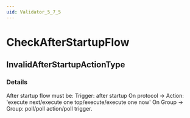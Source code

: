 ```yaml
---
uid: Validator_5_7_5
---
```


# CheckAfterStartupFlow

## InvalidAfterStartupActionType

<!-- Description, Properties, ... sections are auto-generated. -->
<!-- REPLACE ME AUTO-GENERATION -->

### Details

After startup flow must be:
Trigger: after startup On protocol -> Action: 'execute next/execute one top/execute/execute one now' On Group -> Group: poll/poll action/poll trigger.

<!-- Uncomment to add example code -->
<!--### Example code-->

